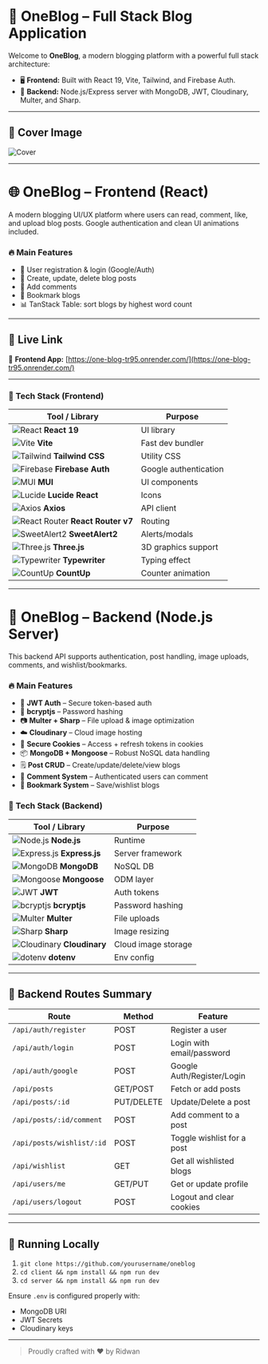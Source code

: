# 🚀 OneBlog – Full Stack Blog Application

Welcome to **OneBlog**, a modern blogging platform with a powerful full stack architecture:

* 🖥️ **Frontend:** Built with React 19, Vite, Tailwind, and Firebase Auth.
* 🔧 **Backend:** Node.js/Express server with MongoDB, JWT, Cloudinary, Multer, and Sharp.


---

## 📸 Cover Image

![Cover](https://github.blog/wp-content/uploads/2024/07/maxresdefault-1.jpg?fit=1280%2C720)

---

# 🌐 OneBlog – Frontend (React)

A modern blogging UI/UX platform where users can read, comment, like, and upload blog posts. Google authentication and clean UI animations included.

### 🔥 Main Features

* 🔑 User registration & login (Google/Auth)
* 📝 Create, update, delete blog posts
* 💬 Add comments
* 🔖 Bookmark blogs
* 📊 TanStack Table: sort blogs by highest word count

---

## 🚀 Live Link

🔗 **Frontend App:** [https://one-blog-tr95.onrender.com/](https://one-blog-tr95.onrender.com/)

---

### 🧰 Tech Stack (Frontend)

| Tool / Library                                                                                                                       | Purpose               |
| ------------------------------------------------------------------------------------------------------------------------------------ | --------------------- |
| ![React](https://img.shields.io/badge/react-%2320232a?style=flat\&logo=react\&logoColor=%2361DAFB) **React 19**                      | UI library            |
| ![Vite](https://img.shields.io/badge/vite-%23646CFF?style=flat\&logo=vite\&logoColor=white) **Vite**                                 | Fast dev bundler      |
| ![Tailwind](https://img.shields.io/badge/tailwindcss-%2338B2AC.svg?style=flat\&logo=tailwind-css\&logoColor=white) **Tailwind CSS**  | Utility CSS           |
| ![Firebase](https://img.shields.io/badge/firebase-a08021?style=flat\&logo=firebase\&logoColor=ffcd34) **Firebase Auth**              | Google authentication |
| ![MUI](https://img.shields.io/badge/MUI-%230081CB.svg?style=flat\&logo=mui\&logoColor=white) **MUI**                                 | UI components         |
| ![Lucide](https://img.shields.io/badge/Lucide-000?style=flat\&logo=lucide\&logoColor=white) **Lucide React**                         | Icons                 |
| ![Axios](https://img.shields.io/badge/axios-5A29E4?style=flat\&logo=axios\&logoColor=white) **Axios**                                | API client            |
| ![React Router](https://img.shields.io/badge/React_Router-CA4245?style=flat\&logo=react-router\&logoColor=white) **React Router v7** | Routing               |
| ![SweetAlert2](https://img.shields.io/badge/SweetAlert2-%23FF5959?style=flat\&logo=sweetalert2\&logoColor=white) **SweetAlert2**     | Alerts/modals         |
| ![Three.js](https://img.shields.io/badge/Three.js-black?style=flat\&logo=three.js\&logoColor=white) **Three.js**                     | 3D graphics support   |
| ![Typewriter](https://img.shields.io/badge/Typewriter-000000?style=flat\&logo=javascript\&logoColor=white) **Typewriter**            | Typing effect         |
| ![CountUp](https://img.shields.io/badge/CountUp-%232C8EBB?style=flat\&logo=javascript\&logoColor=white) **CountUp**                  | Counter animation     |

---

# 🔧 OneBlog – Backend (Node.js Server)

This backend API supports authentication, post handling, image uploads, comments, and wishlist/bookmarks.

### 🔥 Main Features

* 🔐 **JWT Auth** – Secure token-based auth
* 🔑 **bcryptjs** – Password hashing
* 📷 **Multer + Sharp** – File upload & image optimization
* ☁️ **Cloudinary** – Cloud image hosting
* 🍪 **Secure Cookies** – Access + refresh tokens in cookies
* 📦 **MongoDB + Mongoose** – Robust NoSQL data handling
* 🗒️ **Post CRUD** – Create/update/delete/view blogs
* 💬 **Comment System** – Authenticated users can comment
* 🔖 **Bookmark System** – Save/wishlist blogs

### 🧰 Tech Stack (Backend)

| Tool / Library                                                                                                            | Purpose             |
| ------------------------------------------------------------------------------------------------------------------------- | ------------------- |
| ![Node.js](https://img.shields.io/badge/Node.js-339933?style=flat\&logo=node.js\&logoColor=white) **Node.js**             | Runtime             |
| ![Express.js](https://img.shields.io/badge/Express.js-000000?style=flat\&logo=express\&logoColor=white) **Express.js**    | Server framework    |
| ![MongoDB](https://img.shields.io/badge/MongoDB-4EA94B?style=flat\&logo=mongodb\&logoColor=white) **MongoDB**             | NoSQL DB            |
| ![Mongoose](https://img.shields.io/badge/Mongoose-880000?style=flat\&logo=mongoose\&logoColor=white) **Mongoose**         | ODM layer           |
| ![JWT](https://img.shields.io/badge/JWT-black?style=flat\&logo=jsonwebtokens\&logoColor=white) **JWT**                    | Auth tokens         |
| ![bcryptjs](https://img.shields.io/badge/bcryptjs-9C27B0?style=flat\&logo=javascript\&logoColor=white) **bcryptjs**       | Password hashing    |
| ![Multer](https://img.shields.io/badge/Multer-4B5563?style=flat\&logo=javascript\&logoColor=white) **Multer**             | File uploads        |
| ![Sharp](https://img.shields.io/badge/Sharp-000000?style=flat\&logo=sharp\&logoColor=white) **Sharp**                     | Image resizing      |
| ![Cloudinary](https://img.shields.io/badge/Cloudinary-3448C5?style=flat\&logo=cloudinary\&logoColor=white) **Cloudinary** | Cloud image storage |
| ![dotenv](https://img.shields.io/badge/dotenv-000000?style=flat\&logo=dotenv\&logoColor=green) **dotenv**                 | Env config          |

---

## 📌 Backend Routes Summary

| Route                     | Method     | Feature                    |
| ------------------------- | ---------- | -------------------------- |
| `/api/auth/register`      | POST       | Register a user            |
| `/api/auth/login`         | POST       | Login with email/password  |
| `/api/auth/google`        | POST       | Google Auth/Register/Login |
| `/api/posts`              | GET/POST   | Fetch or add posts         |
| `/api/posts/:id`          | PUT/DELETE | Update/Delete a post       |
| `/api/posts/:id/comment`  | POST       | Add comment to a post      |
| `/api/posts/wishlist/:id` | POST       | Toggle wishlist for a post |
| `/api/wishlist`           | GET        | Get all wishlisted blogs   |
| `/api/users/me`           | GET/PUT    | Get or update profile      |
| `/api/users/logout`       | POST       | Logout and clear cookies   |

---

## 🧪 Running Locally

1. `git clone https://github.com/yourusername/oneblog`
2. `cd client && npm install && npm run dev`
3. `cd server && npm install && npm run dev`

Ensure `.env` is configured properly with:

* MongoDB URI
* JWT Secrets
* Cloudinary keys

---

> Proudly crafted with ❤️ by Ridwan

